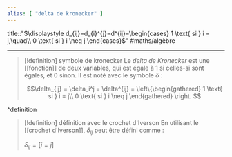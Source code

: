 ```yaml
---
alias: [ "delta de kronecker" ]
---
```

title::"$\displaystyle d_{ij}=d_{i}^{j}=d^{ij}=\begin{cases} 1 \text{ si } i = j,\quad\\ 0 \text{ si } i \neq j \end{cases}$"
#maths/algèbre 

----

> [!definition] symbole de kronecker
> Le _delta de Kronecker_ est une [[fonction]] de deux variables, qui est égale à 1 si celles-si sont égales, et 0 sinon. Il est noté avec le symbole $\delta$ :
> 
> $$\delta_{ij} = \delta_i^j = \delta^{ij} =
> \left\{\begin{gathered}
> 1 \text{ si } i = j\\
> 0 \text{ si } i \neq j
> \end{gathered}
> \right.
> $$
> 
^definition


> [!definition] définition avec le crochet d'Iverson
> En utilisant le [[crochet d'Iverson]], $\delta_{ij}$ peut être défini comme :
> 
> $\delta_{ij} = [i = j]$




